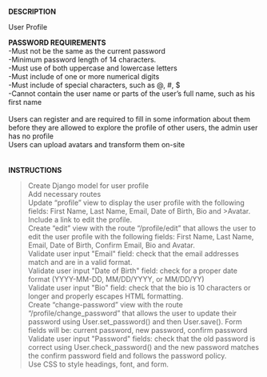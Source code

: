 **DESCRIPTION**<br />

User Profile

**PASSWORD REQUIREMENTS**<br />
-Must not be the same as the current password <br />
-Minimum password length of 14 characters. <br />
-Must use of both uppercase and lowercase letters<br />
-Must include of one or more numerical digits<br />
-Must include of special characters, such as @, #, $<br />
-Cannot contain the user name or parts of the user’s full name, such as his first name<br />
<br />
Users can register and are required to fill in some information about them before they are allowed to explore the profile of other users, the admin user has no profile<br />
Users can upload avatars and transform them on-site<br />
<br />
<br />
**INSTRUCTIONS** <br/>

>Create Django model for user profile<br />
>Add necessary routes<br />
>Update “profile” view to display the user profile with the following fields: First Name, Last Name, Email, Date of Birth, Bio and >Avatar.<br /> Include a link to edit the profile.<br />
>Create “edit” view with the route “/profile/edit” that allows the user to edit the user profile with the following fields: First Name, Last Name, Email, Date of Birth, Confirm Email, Bio and Avatar.<br />
Validate user input "Email" field: check that the email addresses match and are in a valid format.<br />
Validate user input "Date of Birth" field: check for a proper date format (YYYY-MM-DD, MM/DD/YYYY, or MM/DD/YY)<br />
Validate user input "Bio" field: check that the bio is 10 characters or longer and properly escapes HTML formatting.<br />
Create “change-password” view with the route “/profile/change_password” that allows the user to update their password using User.set_password() and then User.save(). Form fields will be: current password, new password, confirm password<br />
Validate user input "Password" fields: check that the old password is correct using User.check_password() and the new password matches the confirm password field and follows the password policy.<br />
Use CSS to style headings, font, and form.<br />
